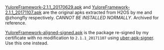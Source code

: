 [YuloreFramework-2.1.1_20170629.apk](auxiliary/YuloreFramework-2.1.1_20170629.apk) and [YuloreFramework-2.1.1_20171107.apk](auxiliary/YuloreFramework-2.1.1_20171107.apk) are the original apks extracted from H2OS by me and @zhongfly respectively. *CANNOT BE INSTALLED NORMALLY*. Archived for reference.

[YuloreFramework-aligned-signed.apk](auxiliary/YuloreFramework-aligned-signed.apk) is the package re-signed by my certificate with no modification to `2.1.1_20171107` using [uber-apk-signer](https://github.com/patrickfav/uber-apk-signer). Use this one instead.
